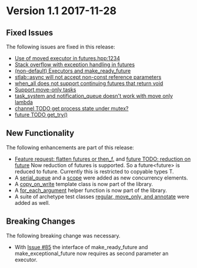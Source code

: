 # Version 1.1 2017-11-28

## Fixed Issues
The following issues are fixed in this release:
* [Use of moved executor in futures.hpp:1234](https://github.com/stlab/libraries/issues/94)
* [Stack overflow with exception handling in futures](https://github.com/stlab/libraries/issues/93)
* [(non-default) Executors and make_ready_future](https://github.com/stlab/libraries/issues/85)
* [stlab::async will not accept non-const reference parameters](https://github.com/stlab/libraries/issues/80)
* [when_all does not support continuing futures that return void](https://github.com/stlab/libraries/issues/79)
* [Support move-only tasks](https://github.com/stlab/libraries/issues/69)
* [task_system and notification_queue doesn't work with move only lambda](https://github.com/stlab/libraries/issues/59)
* [channel TODO get process state under mutex?](https://github.com/stlab/libraries/issues/26)
* [future TODO get_try()](https://github.com/stlab/libraries/issues/18)

## New Functionality
The following enhancements are part of this release:
* [Feature request: flatten futures or then_f.](https://github.com/stlab/libraries/issues/95) and 
[future TODO: reduction on future<void>](https://github.com/stlab/libraries/issues/38)
Now reduction of futures is supported. So a future<future<T>> is reduced to future<T>. Currently
this is restricted to copyable types T.
* A [serial_queue](https://github.com/stlab/libraries/blob/master/stlab/concurrency/serial_queue.hpp) 
and a [scope](https://github.com/stlab/libraries/blob/master/stlab/scope.hpp) were added as new concurrency elements.
* A [copy_on_write](https://github.com/stlab/libraries/blob/master/stlab/copy_on_write.hpp) template class is now part of the library.
* A [for_each_argument](https://github.com/stlab/libraries/blob/master/stlab/utility.hpp) helper function is now part of the library.
* A suite of archetype test classes [regular, move_only, and annotate](https://github.com/stlab/libraries/blob/master/stlab/test/model.hpp) were added as well.

## Breaking Changes
The following breaking change was necessary.
* With [Issue #85](https://github.com/stlab/libraries/issues/85) the interface of make_ready_future and 
make_exceptional_future now requires as second parameter an executor.